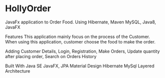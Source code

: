 # HollyOrder
JavaFx application to Order Food. Using Hibernate, Maven MySQL, Java8, JavaFX

Features
This application mainly focus on the process of the Customer. When using this application, customer choose the food to make the order.

Adding Customer Details,
Login, Registration,
Make Orders,
Update quantity after placing order,
Search on Orders History


Built With
Java SE
JavaFX, JPA
Material Design
Hibernate
MySql
Layered Architecture

